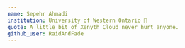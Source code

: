 ```yaml
---
name: Sepehr Ahmadi 
institution: University of Western Ontario 🚩 
quote: A little bit of Xenyth Cloud never hurt anyone.
github_user: RaidAndFade
---
```

